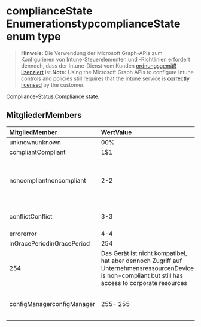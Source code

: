 # <a name="compliancestate-enum-type"></a><span data-ttu-id="0e3de-101">complianceState Enumerationstyp</span><span class="sxs-lookup"><span data-stu-id="0e3de-101">complianceState enum type</span></span>

> <span data-ttu-id="0e3de-102">**Hinweis:** Die Verwendung der Microsoft Graph-APIs zum Konfigurieren von Intune-Steuerelementen und -Richtlinien erfordert dennoch, dass der Intune-Dienst vom Kunden [ordnungsgemäß lizenziert](https://go.microsoft.com/fwlink/?linkid=839381) ist.</span><span class="sxs-lookup"><span data-stu-id="0e3de-102">**Note:** Using the Microsoft Graph APIs to configure Intune controls and policies still requires that the Intune service is [correctly licensed](https://go.microsoft.com/fwlink/?linkid=839381) by the customer.</span></span>

<span data-ttu-id="0e3de-103">Compliance-Status.</span><span class="sxs-lookup"><span data-stu-id="0e3de-103">Compliance state.</span></span>
## <a name="members"></a><span data-ttu-id="0e3de-104">Mitglieder</span><span class="sxs-lookup"><span data-stu-id="0e3de-104">Members</span></span>
|<span data-ttu-id="0e3de-105">Mitglied</span><span class="sxs-lookup"><span data-stu-id="0e3de-105">Member</span></span>|<span data-ttu-id="0e3de-106">Wert</span><span class="sxs-lookup"><span data-stu-id="0e3de-106">Value</span></span>|<span data-ttu-id="0e3de-107">Beschreibung</span><span class="sxs-lookup"><span data-stu-id="0e3de-107">Description</span></span>|
|:---|:---|:---|
|<span data-ttu-id="0e3de-108">unknown</span><span class="sxs-lookup"><span data-stu-id="0e3de-108">unknown</span></span>|<span data-ttu-id="0e3de-109">0</span><span class="sxs-lookup"><span data-stu-id="0e3de-109">0%</span></span>|<span data-ttu-id="0e3de-110">Unbekannt.</span><span class="sxs-lookup"><span data-stu-id="0e3de-110">Unknown</span></span>|
|<span data-ttu-id="0e3de-111">compliant</span><span class="sxs-lookup"><span data-stu-id="0e3de-111">Compliant</span></span>|<span data-ttu-id="0e3de-112">1</span><span class="sxs-lookup"><span data-stu-id="0e3de-112">$1</span></span>|<span data-ttu-id="0e3de-113">Kompatibel.</span><span class="sxs-lookup"><span data-stu-id="0e3de-113">Compliant</span></span>|
|<span data-ttu-id="0e3de-114">noncompliant</span><span class="sxs-lookup"><span data-stu-id="0e3de-114">noncompliant</span></span>|<span data-ttu-id="0e3de-115">2</span><span class="sxs-lookup"><span data-stu-id="0e3de-115">-2</span></span>|<span data-ttu-id="0e3de-116">Das Gerät ist nicht kompatibel und wird von Unternehmensressourcen blockiert.</span><span class="sxs-lookup"><span data-stu-id="0e3de-116">Device is non-compliant and is blocked from corporate resources.</span></span>|
|<span data-ttu-id="0e3de-117">conflict</span><span class="sxs-lookup"><span data-stu-id="0e3de-117">Conflict</span></span>|<span data-ttu-id="0e3de-118">3</span><span class="sxs-lookup"><span data-stu-id="0e3de-118">-3</span></span>|<span data-ttu-id="0e3de-119">Konflikt mit anderen Regeln.</span><span class="sxs-lookup"><span data-stu-id="0e3de-119">Conflict with other rules.</span></span>|
|<span data-ttu-id="0e3de-120">error</span><span class="sxs-lookup"><span data-stu-id="0e3de-120">error</span></span>|<span data-ttu-id="0e3de-121">4</span><span class="sxs-lookup"><span data-stu-id="0e3de-121">-4</span></span>|<span data-ttu-id="0e3de-122">Fehler.</span><span class="sxs-lookup"><span data-stu-id="0e3de-122">Error.</span></span>|
|<span data-ttu-id="0e3de-123">inGracePeriod</span><span class="sxs-lookup"><span data-stu-id="0e3de-123">inGracePeriod</span></span>|<span data-ttu-id="0e3de-124">254
</span><span class="sxs-lookup"><span data-stu-id="0e3de-124">254</span></span>|<span data-ttu-id="0e3de-125">Das Gerät ist nicht kompatibel, hat aber dennoch Zugriff auf Unternehmensressourcen</span><span class="sxs-lookup"><span data-stu-id="0e3de-125">Device is non-compliant but still has access to corporate resources</span></span>|
|<span data-ttu-id="0e3de-126">configManager</span><span class="sxs-lookup"><span data-stu-id="0e3de-126">configManager</span></span>|<span data-ttu-id="0e3de-127">255</span><span class="sxs-lookup"><span data-stu-id="0e3de-127">- 255</span></span>|<span data-ttu-id="0e3de-128">Vom Konfigurations-Manager verwaltet</span><span class="sxs-lookup"><span data-stu-id="0e3de-128">Managed by Config Manager</span></span>|



